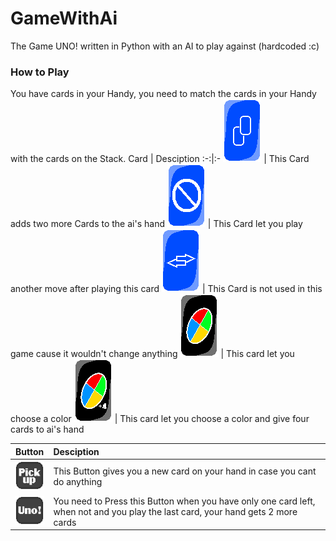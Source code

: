 # GameWithAi
The Game UNO! written in Python with an AI to play against (hardcoded :c) 

### How to Play

You have cards in your Handy, you need to match the cards in your Handy with the cards on the Stack. 
Card             |  Desciption
:-:|:-
![Card](https://raw.githubusercontent.com/flloschy/GameWithAi/master/v2/Textures/Blue/Cards.png) | This Card adds two more Cards to the ai's hand
![Block](https://raw.githubusercontent.com/flloschy/GameWithAi/master/v2/Textures/Blue/Blocked.png) | This Card let you play another move after playing this card
![Reverse](https://raw.githubusercontent.com/flloschy/GameWithAi/master/v2/Textures/Blue/Reverse.png) | This Card is not used in this game cause it wouldn't change anything
![Wild](https://raw.githubusercontent.com/flloschy/GameWithAi/master/v2/Textures/More/Wild.png) | This card let you choose a color
![Wild4](https://raw.githubusercontent.com/flloschy/GameWithAi/master/v2/Textures/More/Wild+4.png) | This card let you choose a color and give four cards to ai's hand

Button | Desciption
:-:|:-
![Pickup](https://raw.githubusercontent.com/flloschy/GameWithAi/master/v2/Textures/buttons/PickUp.png) | This Button gives you a new card on your hand in case you cant do anything
![Pickup](https://raw.githubusercontent.com/flloschy/GameWithAi/master/v2/Textures/buttons/UnoButton.png) | You need to Press this Button when you have only one card left, when not and you play the last card, your hand gets 2 more cards
